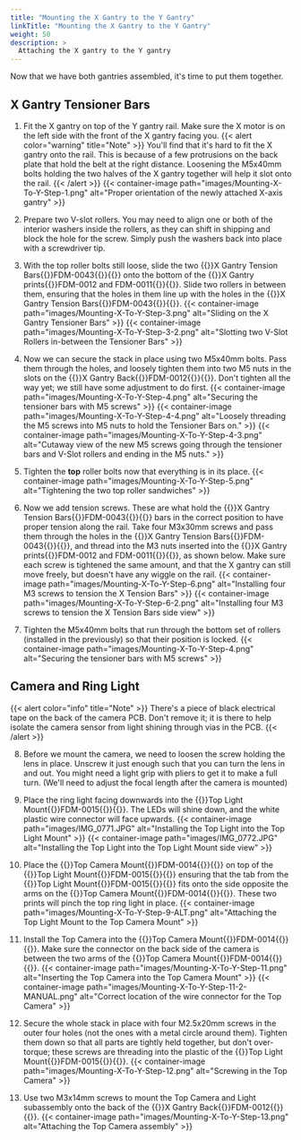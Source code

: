 ```yaml
---
title: "Mounting the X Gantry to the Y Gantry"
linkTitle: "Mounting the X Gantry to the Y Gantry"
weight: 50
description: >
  Attaching the X gantry to the Y gantry
---
```


Now that we have both gantries assembled, it's time to put them together.

## X Gantry Tensioner Bars

1. Fit the X gantry on top of the Y gantry rail. Make sure the X motor is on the left side with the front of the X gantry facing you.
  {{< alert color="warning" title="Note" >}}
  You'll find that it's hard to fit the X gantry onto the rail. This is because of a few protrusions on the back plate that hold the belt at the right distance. Loosening the M5x40mm bolts holding the two halves of the X gantry together will help it slot onto the rail.
  {{< /alert >}}
  {{< container-image path="images/Mounting-X-To-Y-Step-1.png" alt="Proper orientation of the newly attached X-axis gantry" >}}

2. Prepare two V-slot rollers. You may need to align one or both of the interior washers inside the rollers, as they can shift in shipping and block the hole for the screw. Simply push the washers back into place with a screwdriver tip.

3. With the top roller bolts still loose, slide the two {{<tooltip>}}X Gantry Tension Bars{{<definition>}}FDM-0043{{</definition>}}{{</tooltip>}} onto the bottom of the {{<tooltip>}}X Gantry prints{{<definition>}}FDM-0012 and FDM-0011{{</definition>}}{{</tooltip>}}. Slide two rollers in between them, ensuring that the holes in them line up with the holes in the {{<tooltip>}}X Gantry Tension Bars{{<definition>}}FDM-0043{{</definition>}}{{</tooltip>}}.
  {{< container-image path="images/Mounting-X-To-Y-Step-3.png" alt="Sliding on the X Gantry Tensioner Bars" >}}
  {{< container-image path="images/Mounting-X-To-Y-Step-3-2.png" alt="Slotting two V-Slot Rollers in-between the Tensioner Bars" >}}

4. Now we can secure the stack in place using two M5x40mm bolts. Pass them through the holes, and loosely tighten them into two M5 nuts in the slots on the {{<tooltip>}}X Gantry Back{{<definition>}}FDM-0012{{</definition>}}{{</tooltip>}}. Don't tighten all the way yet; we still have some adjustment to do first.
  {{< container-image path="images/Mounting-X-To-Y-Step-4.png" alt="Securing the tensioner bars with M5 screws" >}}
  {{< container-image path="images/Mounting-X-To-Y-Step-4-4.png" alt="Loosely threading the M5 screws into M5 nuts to hold the Tensioner Bars on." >}}
  {{< container-image path="images/Mounting-X-To-Y-Step-4-3.png" alt="Cutaway view of the new M5 screws going through the tensioner bars and V-Slot rollers and ending in the M5 nuts." >}}

5. Tighten the **top** roller bolts now that everything is in its place.
  {{< container-image path="images/Mounting-X-To-Y-Step-5.png" alt="Tightening the two top roller sandwiches" >}}

6. Now we add tension screws. These are what hold the {{<tooltip>}}X Gantry Tension Bars{{<definition>}}FDM-0043{{</definition>}}{{</tooltip>}} bars in the correct position to have proper tension along the rail. Take four M3x30mm screws and pass them through the holes in the {{<tooltip>}}X Gantry Tension Bars{{<definition>}}FDM-0043{{</definition>}}{{</tooltip>}}, and thread into the M3 nuts inserted into the {{<tooltip>}}X Gantry prints{{<definition>}}FDM-0012 and FDM-0011{{</definition>}}{{</tooltip>}}, as shown below. Make sure each screw is tightened the same amount, and that the X gantry can still move freely, but doesn't have any wiggle on the rail.
  {{< container-image path="images/Mounting-X-To-Y-Step-6.png" alt="Installing four M3 screws to tension the X Tension Bars" >}}
  {{< container-image path="images/Mounting-X-To-Y-Step-6-2.png" alt="Installing four M3 screws to tension the X Tension Bars side view" >}}

7. Tighten the M5x40mm bolts that run through the bottom set of rollers (installed in the previously) so that their position is locked.
  {{< container-image path="images/Mounting-X-To-Y-Step-4.png" alt="Securing the tensioner bars with M5 screws" >}}

## Camera and Ring Light

{{< alert color="info" title="Note" >}}
There's a piece of black electrical tape on the back of the camera PCB. Don't remove it; it is there to help isolate the camera sensor from light shining through vias in the PCB.
{{< /alert >}}

8. Before we mount the camera, we need to loosen the screw holding the lens in place. Unscrew it just enough such that you can turn the lens in and out. You might need a light grip with pliers to get it to make a full turn. (We'll need to adjust the focal length after the camera is mounted)

9. Place the ring light facing downwards into the {{<tooltip>}}Top Light Mount{{<definition>}}FDM-0015{{</definition>}}{{</tooltip>}}. The LEDs will shine down, and the white plastic wire connector will face upwards.
  {{< container-image path="images/IMG_0771.JPG" alt="Installing the Top Light into the Top Light Mount" >}}
  {{< container-image path="images/IMG_0772.JPG" alt="Installing the Top Light into the Top Light Mount side view" >}}

10. Place the {{<tooltip>}}Top Camera Mount{{<definition>}}FDM-0014{{</definition>}}{{</tooltip>}} on top of the {{<tooltip>}}Top Light Mount{{<definition>}}FDM-0015{{</definition>}}{{</tooltip>}} ensuring that the tab from the {{<tooltip>}}Top Light Mount{{<definition>}}FDM-0015{{</definition>}}{{</tooltip>}} fits onto the side opposite the arms on the {{<tooltip>}}Top Camera Mount{{<definition>}}FDM-0014{{</definition>}}{{</tooltip>}}. These two prints will pinch the top ring light in place.
  {{< container-image path="images/Mounting-X-To-Y-Step-9-ALT.png" alt="Attaching the Top Light Mount to the Top Camera Mount" >}}

11. Install the Top Camera into the {{<tooltip>}}Top Camera Mount{{<definition>}}FDM-0014{{</definition>}}{{</tooltip>}}. Make sure the connector on the back side of the camera is between the two arms of the {{<tooltip>}}Top Camera Mount{{<definition>}}FDM-0014{{</definition>}}{{</tooltip>}}.
  {{< container-image path="images/Mounting-X-To-Y-Step-11.png" alt="Inserting the Top Camera into the Top Camera Mount" >}}
  {{< container-image path="images/Mounting-X-To-Y-Step-11-2-MANUAL.png" alt="Correct location of the wire connector for the Top Camera" >}}

12. Secure the whole stack in place with four M2.5x20mm screws in the outer four holes (not the ones with a metal circle around them). Tighten them down so that all parts are tightly held together, but don't over-torque; these screws are threading into the plastic of the {{<tooltip>}}Top Light Mount{{<definition>}}FDM-0015{{</definition>}}{{</tooltip>}}.
  {{< container-image path="images/Mounting-X-To-Y-Step-12.png" alt="Screwing in the Top Camera" >}}

13. Use two M3x14mm screws to mount the Top Camera and Light subassembly onto the back of the {{<tooltip>}}X Gantry Back{{<definition>}}FDM-0012{{</definition>}}{{</tooltip>}}.
  {{< container-image path="images/Mounting-X-To-Y-Step-13.png" alt="Attaching the Top Camera assembly" >}}
